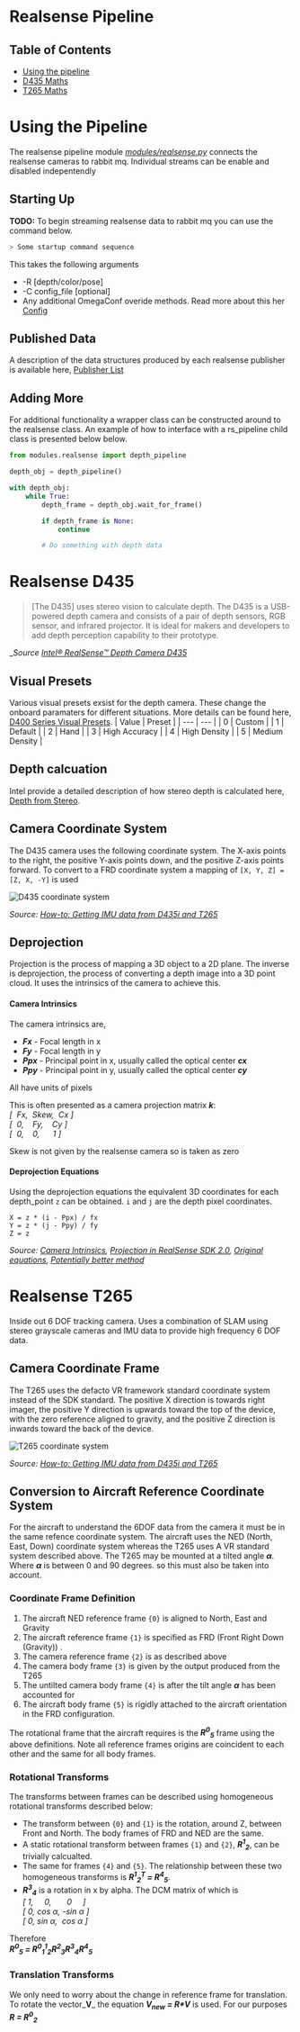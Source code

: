# Realsense Pipeline

## Table of Contents
- [Using the pipeline](#pipeline)
- [D435 Maths](#d435)
- [T265 Maths](#t265)

# <a name="pipeline"></a>Using the Pipeline
The realsense pipeline module _[modules/realsense.py]()_ connects the realsense cameras to rabbit mq. Individual streams can be enable and disabled indepentendly

## Starting Up
**TODO:**
To begin streaming realsense data to rabbit mq you can use the command below.
```bash
> Some startup command sequence
```

This takes the following arguments
- -R [depth/color/pose]
- -C config_file [optional]
- Any additional OmegaConf overide methods. Read more about this her [Config](Config.md)

## Published Data
A description of the data structures produced by each realsense publisher is available here, [Publisher List](Publisher_List.md)

## Adding More
For additional functionality a wrapper class can be constructed around to the realsense class. An example of how to interface with a rs_pipeline child class is presented below below.

```python
from modules.realsense import depth_pipeline

depth_obj = depth_pipeline()

with depth_obj:
    while True:
        depth_frame = depth_obj.wait_for_frame()

        if depth_frame is None:
            continue

        # Do something with depth data
```

# <a name="d435"></a>Realsense D435

> [The D435] uses stereo vision to calculate depth. The D435 is a USB-powered depth camera and consists of a pair of depth sensors, RGB sensor, and infrared projector. It is ideal for makers and developers to add depth perception capability to their prototype.

__Source [Intel® RealSense™ Depth Camera D435](https://store.intelrealsense.com/buy-intel-realsense-depth-camera-d435.html)_


## Visual Presets
Various visual presets exsist for the depth camera. These change the onboard paramaters for different situations. More details can be found here, [D400 Series Visual Presets](https://github.com/IntelRealSense/librealsense/wiki/D400-Series-Visual-Presets).
| Value | Preset |
| --- | --- |
| 0 | Custom |
| 1 | Default |
| 2 | Hand |
| 3 | High Accuracy |
| 4 | High Density |
| 5 | Medium Density |

## Depth calcuation
Intel provide a detailed description of how stereo depth is calculated here,
[Depth from Stereo](https://github.com/IntelRealSense/librealsense/blob/28c404a419ebab98d2ee93615776e8cefb46a340/doc/depth-from-stereo.md).

## Camera Coordinate System
The D435 camera uses the following coordinate system. The X-axis points to the right, the positive Y-axis points down, and the positive Z-axis points forward. To convert to a FRD coordinate system a mapping of `[X, Y, Z] = [Z, X, -Y]` is used

![D435 coordinate system](https://raw.githubusercontent.com/fsherratt/upgraded-parakeet/feature/realsense/docs/images/D435_CS_axis.png)

_Source: [How-to: Getting IMU data from D435i and T265](https://www.intelrealsense.com/how-to-getting-imu-data-from-d435i-and-t265/)_

## Deprojection
Projection is the process of mapping a 3D object to a 2D plane. The inverse is deprojection, the process of converting a depth image into a 3D point cloud. It uses the intrinsics of the camera to achieve this.

#### Camera Intrinsics
The camera intrinsics are,
* **_Fx_** - Focal length in x
* **_Fy_** - Focal length in y
* **_Ppx_** - Principal point in x, usually called the optical center **_cx_**
* **_Ppy_** - Principal point in y, usually called the optical center **_cy_**

All have units of pixels  

This is often presented as a camera projection matrix **_k_**:  
_[ &nbsp;Fx, &nbsp;Skew, &nbsp;Cx ]  
[ &nbsp;0, &nbsp;&nbsp;&nbsp;Fy, &nbsp;&nbsp;&nbsp;Cy ]  
[ &nbsp;0, &nbsp;&nbsp;&nbsp;0,  &nbsp;&nbsp;&nbsp;&nbsp;&nbsp;1 ]_

Skew is not given by the realsense camera so is taken as zero

#### Deprojection Equations
Using the deprojection equations the equivalent 3D coordinates for each depth_point `z` can be obtained. `i` and `j` are the depth pixel coordinates. 

`X = z * (i - Ppx) / fx`  
`Y = z * (j - Ppy) / fy`  
`Z = z`

_Source: [Camera Intrinsics](https://berkeleyautomation.github.io/perception/api/camera_intrinsics.html), [Projection in RealSense SDK 2.0](https://github.com/IntelRealSense/librealsense/wiki/Projection-in-RealSense-SDK-2.0), [Original equations](
https://github.com/IntelRealSense/librealsense/blob/7148f9ae1d78b5d44bee4fc578bf0b8fb9a220c5/wrappers/python/examples/box_dimensioner_multicam/helper_functions.py#L121), 
[Potentially better method](
https://github.com/BerkeleyAutomation/perception/blob/c7f8429600775c450d5d2ea6a2a10f1d4c508184/perception/camera_intrinsics.py#L335)_

# <a name="t265"></a>Realsense T265
Inside out 6 DOF tracking camera. Uses a combination of SLAM using stereo grayscale cameras and IMU data to provide high frequency 6 DOF data.

## Camera Coordinate Frame
The T265 uses the defacto VR framework standard coordinate system instead of the SDK standard. The positive X direction is towards right imager, the positive Y direction is upwards toward the top of the device, with the zero reference aligned to gravity, and the positive Z direction is inwards toward the back of the device.

![T265 coordinate system](https://raw.githubusercontent.com/fsherratt/upgraded-parakeet/feature/realsense/docs/images/T265_CS_axis.png)

_Source: [How-to: Getting IMU data from D435i and T265](https://www.intelrealsense.com/how-to-getting-imu-data-from-d435i-and-t265/)_

## Conversion to Aircraft Reference Coordinate System
For the aircraft to understand the 6DOF data from the camera it must be in the same refence coordinate system. The aircraft uses the NED (North, East, Down) coordinate system whereas the T265 uses A VR standard system described above. The T265 may be mounted at a tilted angle _**&alpha;**_. Where _**&alpha;**_ is between 0 and 90 degrees. so this must also be taken into account.

### Coordinate Frame Definition
1. The aircraft NED reference frame `{0}` is aligned to North, East and Gravity
1. The aircraft reference frame `{1}` is specified as FRD (Front Right Down (Gravity)) .
1. The camera reference frame `{2}` is as described above
1. The camera body frame `{3}` is given by the output produced from the T265
1. The untilted camera body frame `{4}` is after the tilt angle _**&alpha;**_ has been accounted for
1. The aircraft body frame `{5}` is rigidly attached to the aircraft orientation in the FRD configuration.

The rotational frame that the aircraft requires is the _**R<sup>0</sup><sub>5</sub>**_ frame using the above definitions. Note all reference frames origins are coincident to each other and the same for all body frames.

### Rotational Transforms
The transforms between frames can be described using homogeneous rotational transforms described below:

* The transform between `{0}` and `{1}` is the rotation, around Z, between Front and North. The body frames of FRD and NED are the same. 
* A static rotational transform between frames `{1}` and `{2}`, _**R<sup>1</sup><sub>2</sub>**_,  can be trivially calcualted. 
* The same for frames `{4}` and `{5}`. The relationship between these two homogeneous transforms is _**R<sup>1</sup><sub>2</sub><sup>T</sup> = R<sup>4</sup><sub>5</sub>**_.
* _**R<sup>3</sup><sub>4</sub>**_ is a rotation in x by alpha. The DCM matrix of which is  
_[ 1, &nbsp;&nbsp;&nbsp;&nbsp;0, &nbsp;&nbsp;&nbsp;&nbsp;&nbsp;&nbsp;0 &nbsp;&nbsp;&nbsp;&nbsp;]  
[ 0, cos &alpha;, -sin &alpha; ]  
[ 0, sin &alpha;,  &nbsp;cos &alpha; ]_

Therefore  
 _**R<sup>0</sup><sub>5</sub> = R<sup>0</sup><sub>1</sub><sup>1</sup><sub>2</sub>R<sup>2</sup><sub>3</sub>R<sup>3</sup><sub>4</sub>R<sup>4</sup><sub>5</sub>**_

### Translation Transforms
We only need to worry about the change in reference frame for translation. To rotate the vector_**V**_ the equation _**V<sub>new</sub> = R*V**_ is used. For our purposes _**R = R<sup>0</sup><sub>2</sub>**_